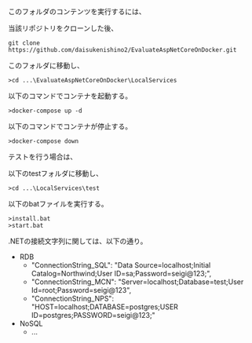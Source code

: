 このフォルダのコンテンツを実行するには、

当該リポジトリをクローンした後、
```
git clone https://github.com/daisukenishino2/EvaluateAspNetCoreOnDocker.git
```

このフォルダに移動し、
```
>cd ...\EvaluateAspNetCoreOnDocker\LocalServices
```

以下のコマンドでコンテナを起動する。
```
>docker-compose up -d
```

以下のコマンドでコンテナが停止する。
```
>docker-compose down
```

テストを行う場合は、

以下のtestフォルダに移動し、
```
>cd ...\LocalServices\test
```

以下のbatファイルを実行する。
```
>install.bat
>start.bat
```

.NETの接続文字列に関しては、以下の通り。

- RDB
  - "ConnectionString_SQL": "Data Source=localhost;Initial Catalog=Northwind;User ID=sa;Password=seigi@123;",
  - "ConnectionString_MCN": "Server=localhost;Database=test;User Id=root;Password=seigi@123",
  - "ConnectionString_NPS": "HOST=localhost;DATABASE=postgres;USER ID=postgres;PASSWORD=seigi@123;"
- NoSQL
  - ...
